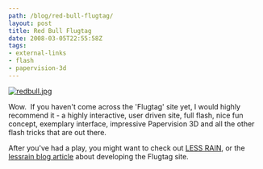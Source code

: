 ```yaml
---
path: /blog/red-bull-flugtag/
layout: post
title: Red Bull Flugtag
date: 2008-03-05T22:55:58Z
tags:
- external-links
- flash
- papervision-3d
---
```


<a href="http://www.redbull.com/flightlab/" title="Open link in a new window" target="_blank"><img src="/content/images/2008/03/redbull.jpg" alt="redbull.jpg" /></a>

Wow.  If you haven't come across the 'Flugtag' site yet, I would highly recommend it - a highly interactive, user driven site, full flash, nice fun concept, exemplary interface, impressive Papervision 3D and all the other flash tricks that are out there.

After you've had a play, you might want to check out <a href="http://www.lessrain.com/" title="Open link in a new window" target="_blank">LESS RAIN</a>, or the <a href="http://www.blog.lessrain.com/?p=624" title="Open link in a new window" target="_blank">lessrain blog article</a> about developing the Flugtag site.